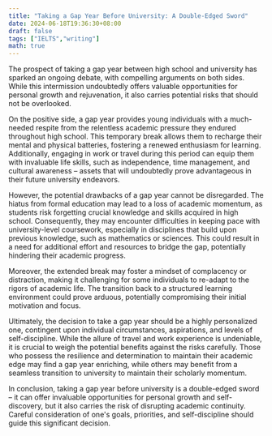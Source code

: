```yaml
---
title: "Taking a Gap Year Before University: A Double-Edged Sword"
date: 2024-06-18T19:36:30+08:00
draft: false
tags: ["IELTS","writing"]
math: true
---
```


The prospect of taking a gap year between high school and university has sparked an ongoing debate, with compelling arguments on both sides. While this intermission undoubtedly offers valuable opportunities for personal growth and rejuvenation, it also carries potential risks that should not be overlooked.

On the positive side, a gap year provides young individuals with a much-needed respite from the relentless academic pressure they endured throughout high school. This temporary break allows them to recharge their mental and physical batteries, fostering a renewed enthusiasm for learning. Additionally, engaging in work or travel during this period can equip them with invaluable life skills, such as independence, time management, and cultural awareness – assets that will undoubtedly prove advantageous in their future university endeavors.

However, the potential drawbacks of a gap year cannot be disregarded. The hiatus from formal education may lead to a loss of academic momentum, as students risk forgetting crucial knowledge and skills acquired in high school. Consequently, they may encounter difficulties in keeping pace with university-level coursework, especially in disciplines that build upon previous knowledge, such as mathematics or sciences. This could result in a need for additional effort and resources to bridge the gap, potentially hindering their academic progress.

Moreover, the extended break may foster a mindset of complacency or distraction, making it challenging for some individuals to re-adapt to the rigors of academic life. The transition back to a structured learning environment could prove arduous, potentially compromising their initial motivation and focus.

Ultimately, the decision to take a gap year should be a highly personalized one, contingent upon individual circumstances, aspirations, and levels of self-discipline. While the allure of travel and work experience is undeniable, it is crucial to weigh the potential benefits against the risks carefully. Those who possess the resilience and determination to maintain their academic edge may find a gap year enriching, while others may benefit from a seamless transition to university to maintain their scholarly momentum.

In conclusion, taking a gap year before university is a double-edged sword – it can offer invaluable opportunities for personal growth and self-discovery, but it also carries the risk of disrupting academic continuity. Careful consideration of one's goals, priorities, and self-discipline should guide this significant decision.
